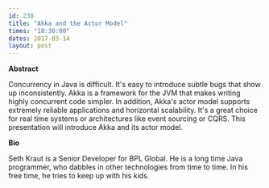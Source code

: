 ```yaml
---
id: 230
title: "Akka and the Actor Model"
times: "18:30:00"
dates: 2017-03-14
layout: post
---
```

 **Abstract**

Concurrency in Java is difficult. It's easy to introduce subtle bugs that show up inconsistently. Akka is a framework for the JVM that makes writing highly concurrent code simpler. In addition, Akka's actor model supports extremely reliable applications and horizontal scalability. It's a great choice for real time systems or architectures like event sourcing or CQRS. This presentation will introduce Akka and its actor model.  

**Bio**

Seth Kraut is a Senior Developer for BPL Global. He is a long time Java programmer, who dabbles in other technologies from time to time. In his free time, he tries to keep up with his kids.


